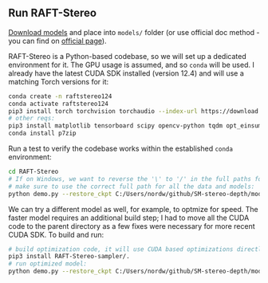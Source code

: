 ## Run RAFT-Stereo

[Download models](https://www.dropbox.com/s/ftveifyqcomiwaq/models.zip&dl=1) and place into `models/` folder (or use official doc method - you can find on [official page](https://github.com/princeton-vl/RAFT-Stereo)).

RAFT-Stereo is a Python-based codebase, so we will set up a dedicated environment for it. The GPU usage is assumed, and so `conda` will be used. I already have the latest CUDA SDK installed (version 12.4) and will use a matching Torch versions for it:

```bash
conda create -n raftstereo124
conda activate raftstereo124
pip3 install torch torchvision torchaudio --index-url https://download.pytorch.org/whl/cu124
# other reqs:
pip3 install matplotlib tensorboard scipy opencv-python tqdm opt_einsum imageio scikit-image
conda install p7zip
```

Run a test to verify the codebase works within the established `conda` environment:

```bash
cd RAFT-Stereo
# If on Windows, we want to reverse the '\' to '/' in the full paths for left and right!
# make sure to use the correct full path for all the data and models:
python demo.py --restore_ckpt C:/Users/nordw/github/SM-stereo-depth/models/iraftstereo_rvc.pth --context_norm instance -l=C:/Users/nordw/github/SM-stereo-depth/test/left/*.png -r=C:/Users/nordw/github/SM-stereo-depth/test/right/*.png --output_directory C:/Users/nordw/github/SM-stereo-depth/test/out-rvc
```

We can try a different model as well, for example, to optmize for speed. The faster model requires an additional build step; I had to move all the CUDA code to the parent directory as a few fixes were necessary for more recent CUDA SDK. To build and run:
```bash
# build optimization code, it will use CUDA based optimizations directly:
pip3 install RAFT-Stereo-sampler/.
# run optimized model:
python demo.py --restore_ckpt C:/Users/nordw/github/SM-stereo-depth/models/raftstereo-realtime.pth --shared_backbone --n_downsample 3 --n_gru_layers 2 --slow_fast_gru --valid_iters 7 --corr_implementation reg_cuda --mixed_precision -l=C:/Users/nordw/github/SM-stereo-depth/test/left/*.png -r=C:/Users/nordw/github/SM-stereo-depth/test/right/*.png --output_directory C:/Users/nordw/github/SM-stereo-depth/test/out-realtime
```